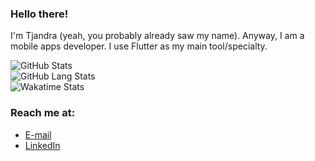 ### Hello there!

I'm Tjandra (yeah, you probably already saw my name). Anyway, I am a mobile apps developer. I use Flutter as my main tool/specialty.

![GitHub Stats](https://github-readme-stats.vercel.app/api?username=TjandraD&include_all_commits=true&count_private=true&show_icons=true&theme=nord)
<br>
![GitHub Lang Stats](https://github-readme-stats.vercel.app/api/top-langs/?username=TjandraD&include_all_commits=true&count_private=true&layout=compact&theme=nord)
<br>
![Wakatime Stats](https://github-readme-stats.vercel.app/api/wakatime?username=tjandrad&theme=nord)

### Reach me at:
- [E-mail](mailto:tjandradarmo@protonmail.com)
- [LinkedIn](https://www.linkedin.com/in/tjandra-darmo)
